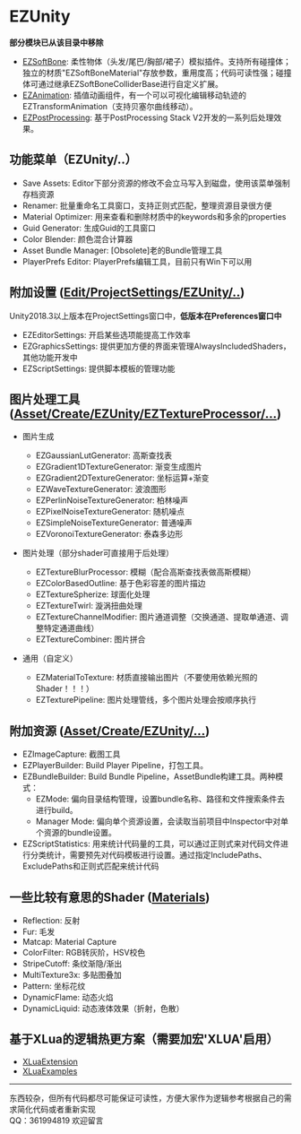 # EZUnity

**部分模块已从该目录中移除**

- [EZSoftBone](https://github.com/EZhex1991/EZSoftBone): 柔性物体（头发/尾巴/胸部/裙子）模拟插件。支持所有碰撞体；独立的材质"EZSoftBoneMaterial"存放参数，重用度高；代码可读性强；碰撞体可通过继承EZSoftBoneColliderBase进行自定义扩展。
- [EZAnimation](https://github.com/EZhex1991/EZAnimation): 插值动画组件，有一个可以可视化编辑移动轨迹的EZTransformAnimation（支持贝塞尔曲线移动）。
- [EZPostProcessing](https://github.com/EZhex1991/EZPostProcessing): 基于PostProcessing Stack V2开发的一系列后处理效果。

## 功能菜单（EZUnity/..）

- Save Assets: Editor下部分资源的修改不会立马写入到磁盘，使用该菜单强制存档资源
- Renamer: 批量重命名工具窗口，支持正则式匹配，整理资源目录很方便
- Material Optimizer: 用来查看和删除材质中的keywords和多余的properties
- Guid Generator: 生成Guid的工具窗口
- Color Blender: 颜色混合计算器
- Asset Bundle Manager: [Obsolete]老的Bundle管理工具
- PlayerPrefs Editor: PlayerPrefs编辑工具，目前只有Win下可以用

## 附加设置 ([Edit/ProjectSettings/EZUnity/..](Assets/EZhex1991/EZUnity/Demo/EZProjectSettings/README.md))

Unity2018.3以上版本在ProjectSettings窗口中，**低版本在Preferences窗口中**

- EZEditorSettings: 开启某些选项能提高工作效率
- EZGraphicsSettings: 提供更加方便的界面来管理AlwaysIncludedShaders，其他功能开发中
- EZScriptSettings: 提供脚本模板的管理功能

## 图片处理工具([Asset/Create/EZUnity/EZTextureProcessor/...](Assets/EZhex1991/EZTextureProcessor/README.md))

- 图片生成
  - EZGaussianLutGenerator: 高斯查找表
  - EZGradient1DTextureGenerator: 渐变生成图片
  - EZGradient2DTextureGenerator: 坐标运算+渐变
  - EZWaveTextureGenerator: 波浪图形
  - EZPerlinNoiseTextureGenerator: 柏林噪声
  - EZPixelNoiseTextureGenerator: 随机噪点
  - EZSimpleNoiseTextureGenerator: 普通噪声
  - EZVoronoiTextureGenerator: 泰森多边形

- 图片处理（部分shader可直接用于后处理）
  - EZTextureBlurProcessor: 模糊（配合高斯查找表做高斯模糊）
  - EZColorBasedOutline: 基于色彩容差的图片描边
  - EZTextureSpherize: 球面化处理
  - EZTextureTwirl: 漩涡扭曲处理
  - EZTextureChannelModifier: 图片通道调整（交换通道、提取单通道、调整特定通道曲线）
  - EZTextureCombiner: 图片拼合

- 通用（自定义）
  - EZMaterialToTexture: 材质直接输出图片（不要使用依赖光照的Shader！！！）
  - EZTexturePipeline: 图片处理管线，多个图片处理会按顺序执行

## 附加资源 ([Asset/Create/EZUnity/...](Assets/EZhex1991/EZUnity/Demo/CustomAssets/README.md))

- EZImageCapture: 截图工具
- EZPlayerBuilder: Build Player Pipeline，打包工具。
- EZBundleBuilder: Build Bundle Pipeline，AssetBundle构建工具。两种模式：  
  - EZMode: 偏向目录结构管理，设置bundle名称、路径和文件搜索条件去进行build。
  - Manager Mode: 偏向单个资源设置，会读取当前项目中Inspector中对单个资源的bundle设置。
- EZScriptStatistics: 用来统计代码量的工具，可以通过正则式来对代码文件进行分类统计，需要预先对代码模板进行设置。通过指定IncludePaths、ExcludePaths和正则式匹配来统计代码

## 一些比较有意思的Shader ([Materials](Assets/EZhex1991/EZUnity/Demo/Materials/README.md))

- Reflection: 反射
- Fur: 毛发
- Matcap: Material Capture
- ColorFilter: RGB转灰阶，HSV校色
- StripeCutoff: 条纹渐隐/渐出
- MultiTexture3x: 多贴图叠加
- Pattern: 坐标花纹
- DynamicFlame: 动态火焰
- DynamicLiquid: 动态液体效果（折射，色散）

## 基于XLua的逻辑热更方案（需要加宏'XLUA'启用）

- [XLuaExtension](Assets/EZhex1991/EZUnity/XLuaExtension/README.md)
- [XLuaExamples](Assets/XLuaExamples/README.md)

-----

东西较杂，但所有代码都尽可能保证可读性，方便大家作为逻辑参考根据自己的需求简化代码或者重新实现  
QQ：361994819 欢迎留言
